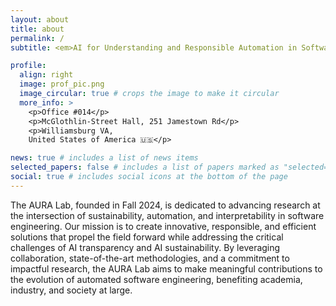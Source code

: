 ```yaml
---
layout: about
title: about
permalink: /
subtitle: <em>AI for Understanding and Responsible Automation in Software Engineering</em>

profile:
  align: right
  image: prof_pic.png
  image_circular: true # crops the image to make it circular
  more_info: >
    <p>Office #014</p>
    <p>McGlothlin-Street Hall, 251 Jamestown Rd</p>
    <p>Williamsburg VA, 
    United States of America 🇺🇸</p>

news: true # includes a list of news items
selected_papers: false # includes a list of papers marked as "selected={true}"
social: true # includes social icons at the bottom of the page
---
```


The AURA Lab, founded in Fall 2024, is dedicated to advancing research at the intersection of sustainability, automation, and interpretability in software engineering. Our mission is to create innovative, responsible, and efficient solutions that propel the field forward while addressing the critical challenges of AI transparency and AI sustainability. By leveraging collaboration, state-of-the-art methodologies, and a commitment to impactful research, the AURA Lab aims to make meaningful contributions to the evolution of automated software engineering, benefiting academia, industry, and society at large.
